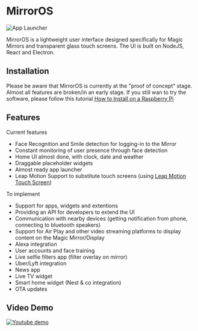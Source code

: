 # MirrorOS

![App Launcher](http://i.imgur.com/tPPSvuS.jpg "Mirror OS App Tray")

MirrorOS is a lightweight user interface designed specifically for Magic Mirrors and transparent glass touch screens. The UI is built on NodeJS, React and Electron.

## Installation

Please be aware that MirrorOS is currently at the "proof of concept" stage. Almost all features are broken/in an early stage. If you still wan to try the software, please follow this tutorial [How to Install on a Raspberry Pi](https://github.com/wassgha/MirrorOS/wiki/%5BHow-To%5D-Install-MirrorOS-on-a-Raspberry-Pi)

## Features

Current features
  - Face Recognition and Smile detection for logging-in to the Mirror
  - Constant monitoring of user presence through face detection
  - Home UI almost done, with clock, date and weather
  - Draggable placeholder widgets
  - Almost ready app launcher
  - Leap Motion Support to substitute touch screens (using [Leap Motion Touch Screen](https://github.com/wassgha/LeapMotionTouchScreen))

To implement
  - Support for apps, widgets and extentions
  - Providing an API for developers to extend the UI
  - Communication with nearby devices (getting notification from phone, connecting to bluetooth speakers)
  - Support for Air Play and other video streaming platforms to display content on the Magic Mirror/Display
  - Alexa integration
  - User accounts and face training
  - Live selfie filters app (filter overlay on mirror)
  - Uber/Lyft integration
  - News app
  - Live TV widget
  - Smart home widget (Nest & co integration)
  - OTA updates

## Video Demo

[![Youtube demo](http://images.ibb.co/emsW0Q/ezgif_com_video_to_gif_11.gif)](https://www.youtube.com/watch?v=1FI0-PuNp8E)
